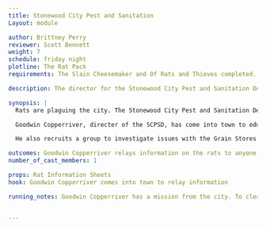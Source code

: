 ```yaml
---
title: Stonewood City Pest and Sanitation
Layout: module

author: Brittney Perry
reviewer: Scott Bennett
weight: 7
schedule: friday night
plotline: The Rat Pack
requirements: The Slain Cheesemaker and Of Rats and Thieves completed.  

description: The director for the Stonewood City Pest and Sanitation Department has personally come into town to ask for help in eliminating the Giant Rat plague that is threatening the city.

synopsis: | 
  Rats are plaguing the city. The Stonewood City Pest and Sanitation Department have finished an evaluation and have concluded that the rats, which are of the Giant variety, are breeding at an extraordinary rate thanks to a mild winter, an early spring, and thousands of pounds of grain and other foodstuffs left over from the Orc army. It seems as though the Orcs were keeping the population in check as well, and without rat extermination patrols around the grain and food stores, the rats have moved in and thrived. They are becoming well established in the grain stores and silos, the storehouses, the garbage and refuse site, the surrounding farms, and the city itself. The City of Stonewood has put a bounty on rat tails to try and decrease the population before they become a real problem. They are offering 1 silver per rat tail.

  Goodwin Copperriver, directer of the SCPSD, has come into town to educate the adventurers on the rats and explain the bounty. He will relay information on the rats and their habits. He will leave information on the rats with anyone who wants it, and will inform the adventurers that the Black Anvil Company will be coming around periodically to collect their rat tails.

  He also recruits a group to investigate issues with the Grain Stores which is ran as "A Grainy Situation"

outcomes: Goodwin Copperriver relays information on the rats to anyone who is interested
number_of_cast_members: 1

props: Rat Information Sheets
hook: Goodwin Copperriver comes into town to relay information

running_notes: Goodwin Copperriver has a mission from the city. To clear out the grain stores of the city, of which there are three.


---
```

